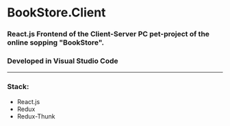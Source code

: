 # BookStore.Client
### React.js Frontend of the Client-Server PC pet-project of the online sopping "BookStore". 
### Developed in Visual Studio Code
___
### Stack:
* React.js
* Redux
* Redux-Thunk
